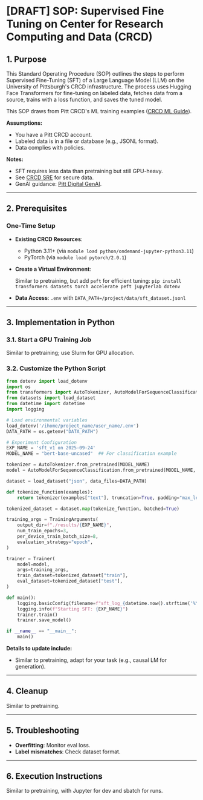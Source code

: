 # [DRAFT] SOP: Supervised Fine Tuning on Center for Research Computing and Data (CRCD)

## 1. Purpose

This Standard Operating Procedure (SOP) outlines the steps to perform Supervised Fine-Tuning (SFT) of a Large Language Model (LLM) on the University of Pittsburgh's CRCD infrastructure. The process uses Hugging Face Transformers for fine-tuning on labeled data, fetches data from a source, trains with a loss function, and saves the tuned model.

This SOP draws from Pitt CRCD's ML training examples ([CRCD ML Guide](https://crc-pages.pitt.edu/user-manual/compute/ml/)).

**Assumptions:**

* You have a Pitt CRCD account.
* Labeled data is in a file or database (e.g., JSONL format).
* Data complies with policies.

**Notes:**

* SFT requires less data than pretraining but still GPU-heavy.
* See [CRCD SRE](https://crc-pages.pitt.edu/user-manual/getting-started/access_sre/) for secure data.
* GenAI guidance: [Pitt Digital GenAI](https://www.digital.pitt.edu/acceptable-use-generative-artificial-intelligence-tools).

---

## 2. Prerequisites

### One-Time Setup

* **Existing CRCD Resources**:

  * Python 3.11+ (via `module load python/ondemand-jupyter-python3.11`)
  * PyTorch (via `module load pytorch/2.0.1`)

* **Create a Virtual Environment**:

  Similar to pretraining, but add `peft` for efficient tuning: `pip install transformers datasets torch accelerate peft jupyterlab dotenv`

* **Data Access**:
  `.env` with `DATA_PATH=/project/data/sft_dataset.jsonl`

---

## 3. Implementation in Python

### 3.1. Start a GPU Training Job

Similar to pretraining; use Slurm for GPU allocation.

### 3.2. Customize the Python Script

```python
from dotenv import load_dotenv
import os
from transformers import AutoTokenizer, AutoModelForSequenceClassification, Trainer, TrainingArguments
from datasets import load_dataset
from datetime import datetime
import logging

# Load environmental variables
load_dotenv('/ihome/project_name/user_name/.env')
DATA_PATH = os.getenv("DATA_PATH")

# Experiment Configuration
EXP_NAME = 'sft_v1 on 2025-09-24'
MODEL_NAME = "bert-base-uncased"  ## For classification example

tokenizer = AutoTokenizer.from_pretrained(MODEL_NAME)
model = AutoModelForSequenceClassification.from_pretrained(MODEL_NAME, num_labels=2)

dataset = load_dataset("json", data_files=DATA_PATH)

def tokenize_function(examples):
    return tokenizer(examples["text"], truncation=True, padding="max_length")

tokenized_dataset = dataset.map(tokenize_function, batched=True)

training_args = TrainingArguments(
    output_dir=f"./results/{EXP_NAME}",
    num_train_epochs=3,
    per_device_train_batch_size=8,
    evaluation_strategy="epoch",
)

trainer = Trainer(
    model=model,
    args=training_args,
    train_dataset=tokenized_dataset["train"],
    eval_dataset=tokenized_dataset["test"],
)

def main():
    logging.basicConfig(filename=f"sft_log_{datetime.now().strftime('%Y%m%d_%H%M%S')}.log", level=logging.INFO)
    logging.info(f"Starting SFT: {EXP_NAME}")
    trainer.train()
    trainer.save_model()

if __name__ == "__main__":
    main()
```

**Details to update include:**

* Similar to pretraining, adapt for your task (e.g., causal LM for generation).

---

## 4. Cleanup

Similar to pretraining.

---

## 5. Troubleshooting

* **Overfitting**: Monitor eval loss.
* **Label mismatches**: Check dataset format.

---

## 6. Execution Instructions

Similar to pretraining, with Jupyter for dev and sbatch for runs.

